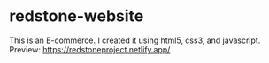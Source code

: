 # redstone-website
This is an E-commerce. I created it using html5, css3, and javascript.
Preview: https://redstoneproject.netlify.app/
